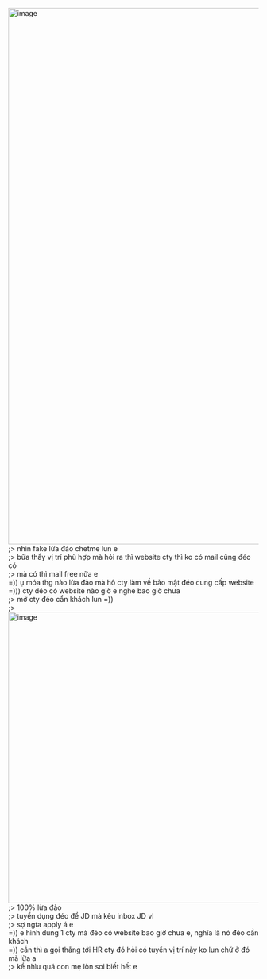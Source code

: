 <img width="982" height="1079" alt="image" src="https://github.com/user-attachments/assets/01a3640a-d204-4eea-8855-4cbfe2e4bb47" /><br>
;> nhìn fake lừa đảo chetme lun e<br>
;> bữa thấy vị trí phù hợp mà hỏi ra thì website cty thì ko có mail cũng đéo có<br>
;> mà có thì mail free nữa e<br>
=)) ụ móa thg nào lừa đảo mà hô cty làm về bảo mật đéo cung cấp website<br>
=))) cty đéo có website nào giờ e nghe bao giờ chưa<br>
;> mở cty đéo cần khách lun =))<br>
;> <img width="512" height="586" alt="image" src="https://github.com/user-attachments/assets/4f8c97a2-607a-427b-83fa-fb11a5cf8645" /><br>
;> 100% lừa đảo<br>
;> tuyển dụng đéo để JD mà kêu inbox JD vl<br>
;> sợ ngta apply á e<br>
=)) e hình dung 1 cty mà đéo có website bao giờ chưa e, nghĩa là nó đéo cần khách<br>
=)) cần thì a gọi thẳng tới HR cty đó hỏi có tuyển vị trí này ko lun chứ ở đó mà lừa a<br>
;> kể nhìu quá con mẹ lòn soi biết hết e<br>
